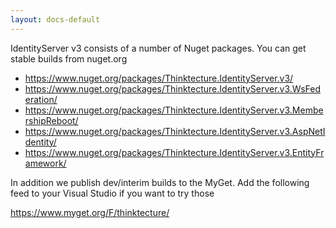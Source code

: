 ```yaml
---
layout: docs-default
---
```


IdentityServer v3 consists of a number of Nuget packages. You can get stable builds from nuget.org

* https://www.nuget.org/packages/Thinktecture.IdentityServer.v3/
* https://www.nuget.org/packages/Thinktecture.IdentityServer.v3.WsFederation/
* https://www.nuget.org/packages/Thinktecture.IdentityServer.v3.MembershipReboot/
* https://www.nuget.org/packages/Thinktecture.IdentityServer.v3.AspNetIdentity/
* https://www.nuget.org/packages/Thinktecture.IdentityServer.v3.EntityFramework/

In addition we publish dev/interim builds to the MyGet. Add the following feed to your Visual Studio if you want to try those

https://www.myget.org/F/thinktecture/
